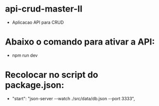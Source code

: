# api-crud-master-II
- Aplicacao API para CRUD

# Abaixo o comando para ativar a API:
- npm run dev

# Recolocar no script do package.json:
- "start": "json-server --watch ./src/data/db.json --port 3333",